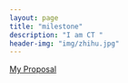 ```yaml
---
layout: page
title: "milestone"
description: "I am CT "
header-img: "img/zhihu.jpg"
---
```


[My Proposal](taoandnan/index.html) 









